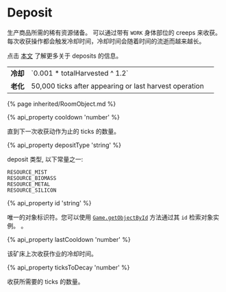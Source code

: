 # Deposit

<img src="img/deposit.png" alt="" align="right" />

生产商品所需的稀有资源储备。 可以通过带有 `WORK` 身体部位的 creeps 来收获。
每次收获操作都会触发冷却时间，冷却时间会随着时间的流逝而越来越长。

点击 [本文](/resources.html) 了解更多关于 deposits 的信息。

<table class="table gameplay-info">
    <tbody>
    <tr>
        <td><strong>冷却</strong></td> 
        <td>`0.001 * totalHarvested ^ 1.2`<td>
    </tr>
    <tr>
        <td><strong>老化</strong></td>
        <td>50,000 ticks after appearing or last harvest operation</td>
    </tr>
    </tbody>
</table>

{% page inherited/RoomObject.md %}

{% api_property cooldown 'number' %}


直到下一次收获动作为止的 ticks 的数量。


{% api_property depositType 'string' %}


deposit 类型, 以下常量之一:

```javascript-content
RESOURCE_MIST
RESOURCE_BIOMASS
RESOURCE_METAL
RESOURCE_SILICON
```

{% api_property id 'string' %}

唯一的对象标识符。您可以使用 <a href="#Game.getObjectById"><code>Game.getObjectById</code></a> 方法通过其 <code>id</code> 检索对象实例。 。


{% api_property lastCooldown 'number' %}


该矿床上次收获作业的冷却时间。


{% api_property ticksToDecay 'number' %}


收获所需要的 ticks 的数量。
